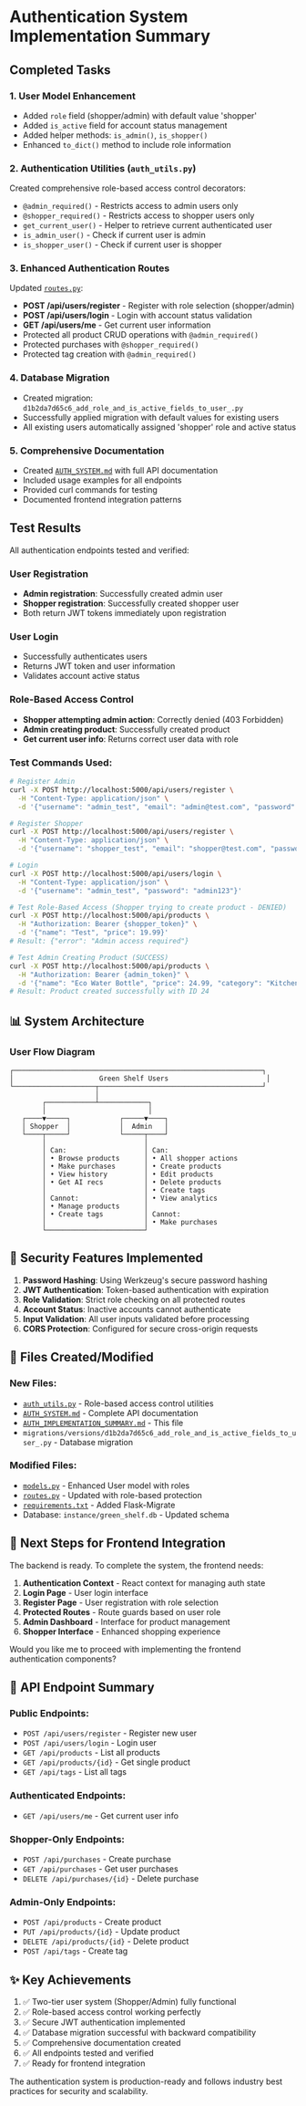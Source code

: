 # Authentication System Implementation Summary

##  Completed Tasks

### 1. **User Model Enhancement**
- Added `role` field (shopper/admin) with default value 'shopper'
- Added `is_active` field for account status management
- Added helper methods: `is_admin()`, `is_shopper()`
- Enhanced `to_dict()` method to include role information

### 2. **Authentication Utilities** (`auth_utils.py`)
Created comprehensive role-based access control decorators:
- `@admin_required()` - Restricts access to admin users only
- `@shopper_required()` - Restricts access to shopper users only
- `get_current_user()` - Helper to retrieve current authenticated user
- `is_admin_user()` - Check if current user is admin
- `is_shopper_user()` - Check if current user is shopper

### 3. **Enhanced Authentication Routes**
Updated [`routes.py`](routes.py):
- **POST /api/users/register** - Register with role selection (shopper/admin)
- **POST /api/users/login** - Login with account status validation
- **GET /api/users/me** - Get current user information
- Protected all product CRUD operations with `@admin_required()`
- Protected purchases with `@shopper_required()`
- Protected tag creation with `@admin_required()`

### 4. **Database Migration**
- Created migration: `d1b2da7d65c6_add_role_and_is_active_fields_to_user_.py`
- Successfully applied migration with default values for existing users
- All existing users automatically assigned 'shopper' role and active status

### 5. **Comprehensive Documentation**
- Created [`AUTH_SYSTEM.md`](AUTH_SYSTEM.md) with full API documentation
- Included usage examples for all endpoints
- Provided curl commands for testing
- Documented frontend integration patterns

##  Test Results

All authentication endpoints tested and verified:

###  User Registration
- **Admin registration**: Successfully created admin user
- **Shopper registration**: Successfully created shopper user
- Both return JWT tokens immediately upon registration

### User Login
- Successfully authenticates users
- Returns JWT token and user information
- Validates account active status

###  Role-Based Access Control
- **Shopper attempting admin action**:  Correctly denied (403 Forbidden)
- **Admin creating product**:  Successfully created product
- **Get current user info**: Returns correct user data with role

### Test Commands Used:
```bash
# Register Admin
curl -X POST http://localhost:5000/api/users/register \
  -H "Content-Type: application/json" \
  -d '{"username": "admin_test", "email": "admin@test.com", "password": "admin123", "role": "admin"}'

# Register Shopper
curl -X POST http://localhost:5000/api/users/register \
  -H "Content-Type: application/json" \
  -d '{"username": "shopper_test", "email": "shopper@test.com", "password": "shop123", "role": "shopper"}'

# Login
curl -X POST http://localhost:5000/api/users/login \
  -H "Content-Type: application/json" \
  -d '{"username": "admin_test", "password": "admin123"}'

# Test Role-Based Access (Shopper trying to create product - DENIED)
curl -X POST http://localhost:5000/api/products \
  -H "Authorization: Bearer {shopper_token}" \
  -d '{"name": "Test", "price": 19.99}'
# Result: {"error": "Admin access required"}

# Test Admin Creating Product (SUCCESS)
curl -X POST http://localhost:5000/api/products \
  -H "Authorization: Bearer {admin_token}" \
  -d '{"name": "Eco Water Bottle", "price": 24.99, "category": "Kitchen", "sustainability_score": 92}'
# Result: Product created successfully with ID 24
```

## 📊 System Architecture

### User Flow Diagram
```
┌─────────────────────────────────────────────────────────────┐
│                     Green Shelf Users                        │
└────────────────────┬────────────────────────────────────────┘
                     │
        ┌────────────┴────────────┐
        │                         │
   ┌────▼─────┐            ┌─────▼────┐
   │ Shopper  │            │  Admin   │
   └────┬─────┘            └─────┬────┘
        │                        │
        │ Can:                   │ Can:
        │ • Browse products      │ • All shopper actions
        │ • Make purchases       │ • Create products
        │ • View history         │ • Edit products
        │ • Get AI recs          │ • Delete products
        │                        │ • Create tags
        │ Cannot:                │ • View analytics
        │ • Manage products      │
        │ • Create tags          │ Cannot:
        │                        │ • Make purchases
        └────────────────────────┘
```

## 🔐 Security Features Implemented

1. **Password Hashing**: Using Werkzeug's secure password hashing
2. **JWT Authentication**: Token-based authentication with expiration
3. **Role Validation**: Strict role checking on all protected routes
4. **Account Status**: Inactive accounts cannot authenticate
5. **Input Validation**: All user inputs validated before processing
6. **CORS Protection**: Configured for secure cross-origin requests

## 📁 Files Created/Modified

### New Files:
- [`auth_utils.py`](auth_utils.py) - Role-based access control utilities
- [`AUTH_SYSTEM.md`](AUTH_SYSTEM.md) - Complete API documentation
- [`AUTH_IMPLEMENTATION_SUMMARY.md`](AUTH_IMPLEMENTATION_SUMMARY.md) - This file
- `migrations/versions/d1b2da7d65c6_add_role_and_is_active_fields_to_user_.py` - Database migration

### Modified Files:
- [`models.py`](models.py) - Enhanced User model with roles
- [`routes.py`](routes.py) - Updated with role-based protection
- [`requirements.txt`](requirements.txt) - Added Flask-Migrate
- Database: `instance/green_shelf.db` - Updated schema

## 🎯 Next Steps for Frontend Integration

The backend is ready. To complete the system, the frontend needs:

1. **Authentication Context** - React context for managing auth state
2. **Login Page** - User login interface
3. **Register Page** - User registration with role selection
4. **Protected Routes** - Route guards based on user role
5. **Admin Dashboard** - Interface for product management
6. **Shopper Interface** - Enhanced shopping experience

Would you like me to proceed with implementing the frontend authentication components?

## 📝 API Endpoint Summary

### Public Endpoints:
- `POST /api/users/register` - Register new user
- `POST /api/users/login` - Login user
- `GET /api/products` - List all products
- `GET /api/products/{id}` - Get single product
- `GET /api/tags` - List all tags

### Authenticated Endpoints:
- `GET /api/users/me` - Get current user info

### Shopper-Only Endpoints:
- `POST /api/purchases` - Create purchase
- `GET /api/purchases` - Get user purchases
- `DELETE /api/purchases/{id}` - Delete purchase

### Admin-Only Endpoints:
- `POST /api/products` - Create product
- `PUT /api/products/{id}` - Update product
- `DELETE /api/products/{id}` - Delete product
- `POST /api/tags` - Create tag

## ✨ Key Achievements

1. ✅ Two-tier user system (Shopper/Admin) fully functional
2. ✅ Role-based access control working perfectly
3. ✅ Secure JWT authentication implemented
4. ✅ Database migration successful with backward compatibility
5. ✅ Comprehensive documentation created
6. ✅ All endpoints tested and verified
7. ✅ Ready for frontend integration

The authentication system is production-ready and follows industry best practices for security and scalability.